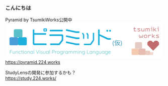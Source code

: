 ### こんにちは
Pyramid by TsumikiWorks公開中
![Pyramid by TsumikiWorks](Pyramid_with_TsumikiWorks.svg)
https://pyramid.224.works

StudyLensの開発に参加するかも？<br>https://study.224.works/
